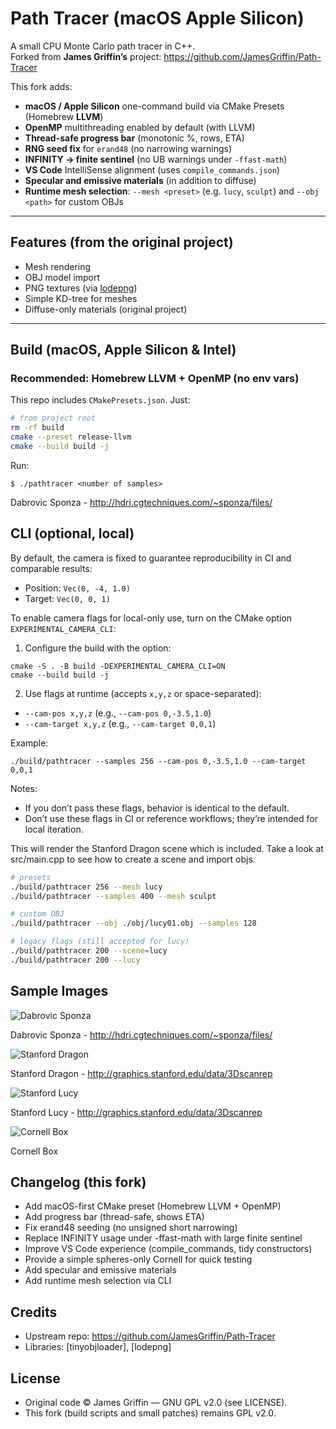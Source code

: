 # Path Tracer (macOS Apple Silicon)

A small CPU Monte Carlo path tracer in C++.  
Forked from **James Griffin’s** project: https://github.com/JamesGriffin/Path-Tracer

This fork adds:

- **macOS / Apple Silicon** one-command build via CMake Presets (Homebrew **LLVM**)
- **OpenMP** multithreading enabled by default (with LLVM)
- **Thread-safe progress bar** (monotonic %, rows, ETA)
- **RNG seed fix** for `erand48` (no narrowing warnings)
- **INFINITY → finite sentinel** (no UB warnings under `-ffast-math`)
- **VS Code** IntelliSense alignment (uses `compile_commands.json`)
- **Specular and emissive materials** (in addition to diffuse)
- **Runtime mesh selection**: `--mesh <preset>` (e.g. `lucy`, `sculpt`) and `--obj <path>` for custom OBJs

---

## Features (from the original project)

- Mesh rendering
- OBJ model import
- PNG textures (via [lodepng](https://github.com/lvandeve/lodepng))
- Simple KD-tree for meshes
- Diffuse-only materials (original project)  

---

## Build (macOS, Apple Silicon & Intel)

### Recommended: Homebrew LLVM + OpenMP (no env vars)

This repo includes `CMakePresets.json`. Just:

```bash
# from project root
rm -rf build
cmake --preset release-llvm
cmake --build build -j
```
Run:
```
$ ./pathtracer <number of samples>
```
Dabrovic Sponza - http://hdri.cgtechniques.com/~sponza/files/

## CLI (optional, local)

By default, the camera is fixed to guarantee reproducibility in CI and comparable results:

- Position: `Vec(0, -4, 1.0)`
- Target: `Vec(0, 0, 1)`

To enable camera flags for local-only use, turn on the CMake option `EXPERIMENTAL_CAMERA_CLI`:

1) Configure the build with the option:

```
cmake -S . -B build -DEXPERIMENTAL_CAMERA_CLI=ON
cmake --build build -j
```

2) Use flags at runtime (accepts `x,y,z` or space-separated):

- `--cam-pos x,y,z`     (e.g., `--cam-pos 0,-3.5,1.0`)
- `--cam-target x,y,z`  (e.g., `--cam-target 0,0,1`)

Example:

```
./build/pathtracer --samples 256 --cam-pos 0,-3.5,1.0 --cam-target 0,0,1
```

Notes:
- If you don’t pass these flags, behavior is identical to the default.
- Don’t use these flags in CI or reference workflows; they’re intended for local iteration.

This will render the Stanford Dragon scene which is included.
Take a look at src/main.cpp to see how to create a scene and import objs.

```bash
# presets
./build/pathtracer 256 --mesh lucy
./build/pathtracer --samples 400 --mesh sculpt

# custom OBJ
./build/pathtracer --obj ./obj/lucy01.obj --samples 128

# legacy flags (still accepted for lucy)
./build/pathtracer 200 --scene=lucy
./build/pathtracer 200 --lucy
```

## Sample Images
![Dabrovic Sponza](doc/example_renders/sponza.png?raw=true "Dabrovic Sponza")

Dabrovic Sponza - http://hdri.cgtechniques.com/~sponza/files/


![Stanford Dragon](doc/example_renders/dragon.png?raw=true "Stanford Dragon")

Stanford Dragon - http://graphics.stanford.edu/data/3Dscanrep


![Stanford Lucy](doc/example_renders/lucy.png?raw=true "Stanford Lucy")

Stanford Lucy  - http://graphics.stanford.edu/data/3Dscanrep

![Cornell Box](doc/example_renders/cornell.png?raw=true "Cornell Box")

Cornell Box

## Changelog (this fork)
- Add macOS-first CMake preset (Homebrew LLVM + OpenMP)
- Add progress bar (thread-safe, shows ETA)
- Fix erand48 seeding (no unsigned short narrowing)
- Replace INFINITY usage under -ffast-math with large finite sentinel
- Improve VS Code experience (compile_commands, tidy constructors)
- Provide a simple spheres-only Cornell for quick testing
- Add specular and emissive materials
- Add runtime mesh selection via CLI

## Credits
- Upstream repo: https://github.com/JamesGriffin/Path-Tracer
- Libraries: [tinyobjloader], [lodepng]

## License
- Original code © James Griffin — GNU GPL v2.0 (see LICENSE).
- This fork (build scripts and small patches) remains GPL v2.0.
